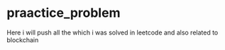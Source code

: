 # praactice_problem
Here i will push all the which i was solved in leetcode and also related to blockchain 
